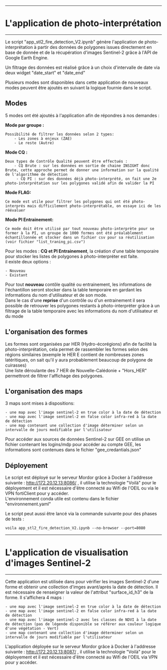 -----------------------------------------------------------
# L'application de photo-interprétation
-----------------------------------------------------------

Le script "app_stl2_fire_detection_V2.ipynb" génère l'application de photo-interprétation à partir des données de polygones issues directement en base de donnée et de la récupération d'images Sentinel-2 grâce à l'API de Google Earth Engine.

Un filtrage des données est réalisé grâce à un choix d'intervalle de date via deux widget "date_start" et "date_end"  

Plusieurs modes sont disponibles dans cette application de nouveaux modes peuvent être ajoutés en suivant la logique fournie dans le script.
## Modes

5 modes ont été ajoutés à l'application afin de répondres à nos demandes :

**Mode par groupe :**  

    Possibilité de filtrer les données selon 2 types:   
        - Les zones à enjeux (ZAE)
        - Le reste (Autre)
**Mode CQ :**  

    Deux types de Contrôle Qualité peuvent être effectués :
        - CQ Brute : sur les données en sortie de chaine INSIGHT donc Brute, cette approche permet de donner une information sur la qualité de l'algorithme de détection  
         - CQ PI : sur des données déjà photo-interprété, on fait une 2e photo-interprétation sur les polygones validé afin de valider la PI  
**Mode FLAG:**  

    Ce mode est utile pour filtrer les polygones qui ont été photo-interprés mais difficilement photo-interprétable, on essaye ici de les réévaluer  
**Mode PI Entrainement:**  

    Ce mode doit être utilisé par tout nouveau photo-interprète pour se former à la PI, un groupe de 1000 formes ont été préalablement échantillonnée et stocker dans un fichier csv pour sa réutilisation (voir fichier "list_traning_pi.csv")   

Pour les modes : **CQ et PI Entrainement**, la création d'une table temporaire pour stocker les listes de polygones à photo-interpréter est faite.   
il existe deux options :  

    - Nouveau  
    - Existant  

Pour tout **nouveau** contôle qualité ou entrainement, les informations de l'échantillon seront stocker dans la table temporaire en gardant les informations du nom d'utilisateur et de son mode.   
Dans le cas d'une **reprise** d'un contrôle ou d'un entrainement il sera possible de retrouver les polygones restants à photo-interpréter grâce à un filtrage de la table temporaire avec les informations du nom d'utilisateur et du mode   

## L'organisation des formes

Les formes sont organisées par HER (Hydro-écorégions) afin de facilité la photo-interprétation, cela permet de rassembler les formes selon des régions similaires (exemple le HER E contient de nombreuses zones latéritiques, on sait qu'il y aura probablement beaucoup de polygone de cuirasses)  
Une liste déroulante des 7 HER de Nouvelle-Calédonie + "Hors_HER" permettront de filtrer l'affichage des polygones.  

## L'organisation des maps

3 maps sont mises à dispositions:  

    - une map avec l'image sentinel-2 en true color à la date de détection   
    - une map avec l'image sentinel-2 en false color infra-red à la date de détection 
    - une map contenant une collection d'image déterminer selon un intervalle de jours modifiable par l'utilisateur  
 
Pour accéder aux sources de données Sentinel-2 sur GEE on utilise un fichier contenant les logins/mdp pour accéder au compte GEE, les informations sont contenues dans le fichier "gee_credantials.json"  
## Déployement 

Le script est déployé sur le serveur Mordor grâce à Docker à l'addresse suivante : http://172.20.12.13:8086/ , il utilise la technologie "Voilà" pour le déployement et il est nécessaire d'être connecté au Wifi de l'OEIL ou via le VPN fortiClient pour y accéder.  
L'environnement conda utile est contenu dans le fichier "environnement.yaml"

Le script peut aussi être lancé via la commande suivante pour des phases de tests :    

    voila app_stl2_fire_detection_V2.ipynb --no-browser --port=8080
-----------------------------------------------------------
# L'application de visualisation d'images Sentinel-2 
-----------------------------------------------------------

Cette application est utilisée dans pour vérifier les images Sentinel-2 d'une forme et obtenir une collection d'imges avant/après la date de détection. Il est nécessaire de renseigner la valeur de l'attribut "surface_id_h3" de la forme. Il s'affichera 4 maps :

    - une map avec l'image sentinel-2 en true color à la date de détection
    - une map avec l'image sentinel-2 en false color infra-red à la date de détection
    - une map avec l'image sentinel-2 avec les classes de NDVI à la date de détection (pas de légende disponible se référer aux couleur logique d'une végétation - Vert)
    - une map contenant une collection d'image déterminer selon un intervalle de jours modifiable par l'utilisateur 

L'application déployée sur le serveur Mordor grâce à Docker à l'addresse suivante : http://172.20.12.13:8087/ , il utilise la technologie "Voilà" pour le déployement et il est nécessaire d'être connecté au Wifi de l'OEIL via VPN pour y accéder. 
